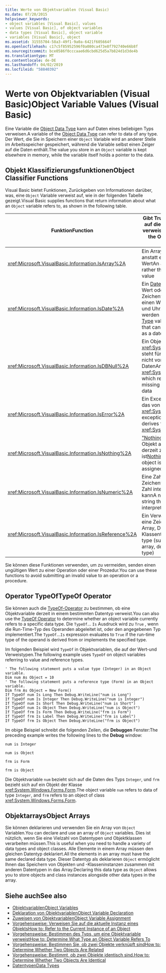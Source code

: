 ```yaml
---
title: Werte von Objektvariablen (Visual Basic)
ms.date: 07/20/2015
helpviewer_keywords:
- object variables [Visual Basic], values
- values [Visual Basic], of object variables
- data types [Visual Basic], object variable
- variables [Visual Basic], object
ms.assetid: 31555704-58a3-49f1-9a0a-6421f605664f
ms.openlocfilehash: c17c5f85952596f0a080ca473e8f792740e66b8f
ms.sourcegitcommit: bce0586f0cccaae6d6cbd625d5a7b824d1d3de4b
ms.translationtype: MT
ms.contentlocale: de-DE
ms.lasthandoff: 04/02/2019
ms.locfileid: "58840392"
---
```

# <a name="object-variable-values-visual-basic"></a><span data-ttu-id="ff729-102">Werte von Objektvariablen (Visual Basic)</span><span class="sxs-lookup"><span data-stu-id="ff729-102">Object Variable Values (Visual Basic)</span></span>
<span data-ttu-id="ff729-103">Eine Variable die [Object Data Type](../../../../visual-basic/language-reference/data-types/object-data-type.md) kann auf Daten eines beliebigen Typs verweisen.</span><span class="sxs-lookup"><span data-stu-id="ff729-103">A variable of the [Object Data Type](../../../../visual-basic/language-reference/data-types/object-data-type.md) can refer to data of any type.</span></span> <span data-ttu-id="ff729-104">Der Wert, die Sie in Speichern einer `Object` Variable wird an anderer Stelle im Arbeitsspeicher gespeichert, während die Variable selbst einen Zeiger auf die Daten enthält.</span><span class="sxs-lookup"><span data-stu-id="ff729-104">The value you store in an `Object` variable is kept elsewhere in memory, while the variable itself holds a pointer to the data.</span></span>  
  
## <a name="object-classifier-functions"></a><span data-ttu-id="ff729-105">Objekt Klassifizierungsfunktionen</span><span class="sxs-lookup"><span data-stu-id="ff729-105">Object Classifier Functions</span></span>  
 <span data-ttu-id="ff729-106">Visual Basic bietet Funktionen, Zurückgeben von Informationen darüber, was, eine `Object` Variable verweist auf, wie in der folgenden Tabelle gezeigt.</span><span class="sxs-lookup"><span data-stu-id="ff729-106">Visual Basic supplies functions that return information about what an `Object` variable refers to, as shown in the following table.</span></span>  
  
|<span data-ttu-id="ff729-107">Funktion</span><span class="sxs-lookup"><span data-stu-id="ff729-107">Function</span></span>|<span data-ttu-id="ff729-108">Gibt True zurück, wenn auf die Objektvariable verweist</span><span class="sxs-lookup"><span data-stu-id="ff729-108">Returns True if the Object variable refers to</span></span>|  
|--------------|---------------------------------------------------|  
|<xref:Microsoft.VisualBasic.Information.IsArray%2A>|<span data-ttu-id="ff729-109">Ein Array von Werten, anstatt einen einzelnen Wert</span><span class="sxs-lookup"><span data-stu-id="ff729-109">An array of values, rather than a single value</span></span>|  
|<xref:Microsoft.VisualBasic.Information.IsDate%2A>|<span data-ttu-id="ff729-110">Ein [Date-Datentyps](../../../../visual-basic/language-reference/data-types/date-data-type.md) Wert oder eine Zeichenfolge, die als einen Wert für Datum und Uhrzeit interpretiert werden kann</span><span class="sxs-lookup"><span data-stu-id="ff729-110">A [Date Data Type](../../../../visual-basic/language-reference/data-types/date-data-type.md) value, or a string that can be interpreted as a date and time value</span></span>|  
|<xref:Microsoft.VisualBasic.Information.IsDBNull%2A>|<span data-ttu-id="ff729-111">Ein Objekt des Typs <xref:System.DBNull>, steht für fehlende oder nicht vorhandene Daten</span><span class="sxs-lookup"><span data-stu-id="ff729-111">An object of type <xref:System.DBNull>, which represents missing or nonexistent data</span></span>|  
|<xref:Microsoft.VisualBasic.Information.IsError%2A>|<span data-ttu-id="ff729-112">Ein Exception-Objekt, das von abgeleitet ist <xref:System.Exception></span><span class="sxs-lookup"><span data-stu-id="ff729-112">An exception object, which derives from <xref:System.Exception></span></span>|  
|<xref:Microsoft.VisualBasic.Information.IsNothing%2A>|<span data-ttu-id="ff729-113">["Nothing"](../../../../visual-basic/language-reference/nothing.md), d. h. kein Objekt auf die Variable derzeit zugewiesen ist</span><span class="sxs-lookup"><span data-stu-id="ff729-113">[Nothing](../../../../visual-basic/language-reference/nothing.md), that is, no object is currently assigned to the variable</span></span>|  
|<xref:Microsoft.VisualBasic.Information.IsNumeric%2A>|<span data-ttu-id="ff729-114">Eine Zahl oder eine Zeichenfolge, die als Zahl interpretiert werden kann</span><span class="sxs-lookup"><span data-stu-id="ff729-114">A number, or a string that can be interpreted as a number</span></span>|  
|<xref:Microsoft.VisualBasic.Information.IsReference%2A>|<span data-ttu-id="ff729-115">Ein Verweistyp (z. B. eine Zeichenfolge, ein Array, Delegat oder ein Klassentyp)</span><span class="sxs-lookup"><span data-stu-id="ff729-115">A reference type (such as a string, array, delegate, or class type)</span></span>|  
  
 <span data-ttu-id="ff729-116">Sie können diese Funktionen verwenden, um zu vermeiden, senden einen ungültigen Wert zu einer Operation oder einer Prozedur.</span><span class="sxs-lookup"><span data-stu-id="ff729-116">You can use these functions to avoid submitting an invalid value to an operation or a procedure.</span></span>  
  
## <a name="typeof-operator"></a><span data-ttu-id="ff729-117">Operator TypeOf</span><span class="sxs-lookup"><span data-stu-id="ff729-117">TypeOf Operator</span></span>  
 <span data-ttu-id="ff729-118">Sie können auch die [TypeOf-Operator](../../../../visual-basic/language-reference/operators/typeof-operator.md) zu bestimmen, ob eine Objektvariable derzeit in einem bestimmten Datentyp verweist.</span><span class="sxs-lookup"><span data-stu-id="ff729-118">You can also use the [TypeOf Operator](../../../../visual-basic/language-reference/operators/typeof-operator.md) to determine whether an object variable currently refers to a specific data type.</span></span> <span data-ttu-id="ff729-119">Die `TypeOf`... `Is` Ausdruck wird zu `True` , wenn die Run-Time-Typ des Operanden abgeleitet ist, oder den angegebenen Typ implementiert.</span><span class="sxs-lookup"><span data-stu-id="ff729-119">The `TypeOf`...`Is` expression evaluates to `True` if the run-time type of the operand is derived from or implements the specified type.</span></span>  
  
 <span data-ttu-id="ff729-120">Im folgenden Beispiel wird `TypeOf` in Objektvariablen, die auf der Wert-und Verweistypen.</span><span class="sxs-lookup"><span data-stu-id="ff729-120">The following example uses `TypeOf` on object variables referring to value and reference types.</span></span>  
  
```  
' The following statement puts a value type (Integer) in an Object variable.  
Dim num As Object = 10  
' The following statement puts a reference type (Form) in an Object variable.  
Dim frm As Object = New Form()  
If TypeOf num Is Long Then Debug.WriteLine("num is Long")  
If TypeOf num Is Integer Then Debug.WriteLine("num is Integer")  
If TypeOf num Is Short Then Debug.WriteLine("num is Short")  
If TypeOf num Is Object Then Debug.WriteLine("num is Object")  
If TypeOf frm Is Form Then Debug.WriteLine("frm is Form")  
If TypeOf frm Is Label Then Debug.WriteLine("frm is Label")  
If TypeOf frm Is Object Then Debug.WriteLine("frm is Object")  
```  
  
 <span data-ttu-id="ff729-121">Im obige Beispiel schreibt die folgenden Zeilen, die **Debuggen** Fenster:</span><span class="sxs-lookup"><span data-stu-id="ff729-121">The preceding example writes the following lines to the **Debug** window:</span></span>  
  
 `num is Integer`  
  
 `num is Object`  
  
 `frm is Form`  
  
 `frm is Object`  
  
 <span data-ttu-id="ff729-122">Die Objektvariable `num` bezieht sich auf die Daten des Typs `Integer`, und `frm` bezieht sich auf ein Objekt der Klasse <xref:System.Windows.Forms.Form>.</span><span class="sxs-lookup"><span data-stu-id="ff729-122">The object variable `num` refers to data of type `Integer`, and `frm` refers to an object of class <xref:System.Windows.Forms.Form>.</span></span>  
  
## <a name="object-arrays"></a><span data-ttu-id="ff729-123">Objektarrays</span><span class="sxs-lookup"><span data-stu-id="ff729-123">Object Arrays</span></span>  
 <span data-ttu-id="ff729-124">Sie können deklarieren und verwenden Sie ein Array von `Object` Variablen.</span><span class="sxs-lookup"><span data-stu-id="ff729-124">You can declare and use an array of `Object` variables.</span></span> <span data-ttu-id="ff729-125">Dies ist nützlich, wenn Sie eine Vielzahl von Datentypen und Objektklassen verarbeiten müssen.</span><span class="sxs-lookup"><span data-stu-id="ff729-125">This is useful when you need to handle a variety of data types and object classes.</span></span> <span data-ttu-id="ff729-126">Alle Elemente in einem Array müssen den gleichen Datentyp deklariert.</span><span class="sxs-lookup"><span data-stu-id="ff729-126">All the elements in an array must have the same declared data type.</span></span> <span data-ttu-id="ff729-127">Dieser Datentyp als deklarieren `Object` ermöglicht Ihnen das Speichern von Objekten und -Klasseninstanzen zusammen mit anderen Datentypen in das Array.</span><span class="sxs-lookup"><span data-stu-id="ff729-127">Declaring this data type as `Object` allows you to store objects and class instances alongside other data types in the array.</span></span>  
  
## <a name="see-also"></a><span data-ttu-id="ff729-128">Siehe auch</span><span class="sxs-lookup"><span data-stu-id="ff729-128">See also</span></span>

- [<span data-ttu-id="ff729-129">Objektvariablen</span><span class="sxs-lookup"><span data-stu-id="ff729-129">Object Variables</span></span>](../../../../visual-basic/programming-guide/language-features/variables/object-variables.md)
- [<span data-ttu-id="ff729-130">Deklaration von Objektvariablen</span><span class="sxs-lookup"><span data-stu-id="ff729-130">Object Variable Declaration</span></span>](../../../../visual-basic/programming-guide/language-features/variables/object-variable-declaration.md)
- [<span data-ttu-id="ff729-131">Zuweisen von Objektvariablen</span><span class="sxs-lookup"><span data-stu-id="ff729-131">Object Variable Assignment</span></span>](../../../../visual-basic/programming-guide/language-features/variables/object-variable-assignment.md)
- [<span data-ttu-id="ff729-132">Vorgehensweise: Verweisen Sie auf die aktuelle Instanz eines Objekts</span><span class="sxs-lookup"><span data-stu-id="ff729-132">How to: Refer to the Current Instance of an Object</span></span>](../../../../visual-basic/programming-guide/language-features/variables/how-to-refer-to-the-current-instance-of-an-object.md)
- [<span data-ttu-id="ff729-133">Vorgehensweise: Bestimmen des Typs, um eine Objektvariable verweist</span><span class="sxs-lookup"><span data-stu-id="ff729-133">How to: Determine What Type an Object Variable Refers To</span></span>](../../../../visual-basic/programming-guide/language-features/variables/how-to-determine-what-type-an-object-variable-refers-to.md)
- [<span data-ttu-id="ff729-134">Vorgehensweise: Bestimmen Sie, ob zwei Objekte verknüpft sind</span><span class="sxs-lookup"><span data-stu-id="ff729-134">How to: Determine Whether Two Objects Are Related</span></span>](../../../../visual-basic/programming-guide/language-features/variables/how-to-determine-whether-two-objects-are-related.md)
- [<span data-ttu-id="ff729-135">Vorgehensweise: Bestimmt, ob zwei Objekte identisch sind.</span><span class="sxs-lookup"><span data-stu-id="ff729-135">How to: Determine Whether Two Objects Are Identical</span></span>](../../../../visual-basic/programming-guide/language-features/variables/how-to-determine-whether-two-objects-are-identical.md)
- [<span data-ttu-id="ff729-136">Datentypen</span><span class="sxs-lookup"><span data-stu-id="ff729-136">Data Types</span></span>](../../../../visual-basic/programming-guide/language-features/data-types/index.md)
